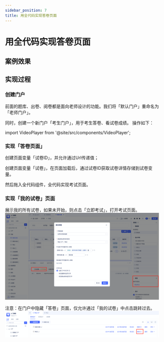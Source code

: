 ```yaml
---
sidebar_position: 7
title: 用全代码实现答卷页面
---
```

# 用全代码实现答卷页面

## 案例效果

<VideoPlayer relatePath="/docs/tutorial/code_effect.mp4" />

## 实现过程

### 创建门户

前面的题库、出卷、阅卷都是面向老师设计的功能。我们将「默认门户」重命名为「老师门户」。

同时，创建一个新门户「考生门户」，用于考生答卷、看试卷成绩。 操作如下：

import VideoPlayer from '@site/src/components/VideoPlayer';

<VideoPlayer relatePath="/docs/tutorial/code_create_shell.mp4" />


### 实现「答卷页面」

创建页面变量「试卷ID」，并允许通过Url传递值； 

创建页面变量「试卷」，在页面加载后，通过试卷ID获取试卷详情存储到试卷变量。


<VideoPlayer relatePath="/docs/tutorial/code_page_var.mp4" />

然后拖入全代码组件，全代码实现考试页面。

<VideoPlayer relatePath="/docs/tutorial/code_component.mp4" />

### 实现「我的试卷」页面

展示我的所有试卷，如果未开始，则点击「立即考试」，打开考试页面。
![](../img/code_173517.png)


注意：在门户中隐藏「答卷」页面，仅允许通过「我的试卷」中点击跳转过去。
![](../img/code_091249.png)
